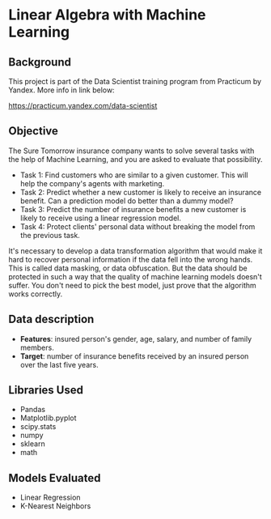 # Linear Algebra with Machine Learning
## Background

This project is part of the Data Scientist training program from Practicum by Yandex. More info in link below:

https://practicum.yandex.com/data-scientist


## Objective
The Sure Tomorrow insurance company wants to solve several tasks with the help of Machine Learning, and you are asked to evaluate that possibility.
- Task 1: Find customers who are similar to a given customer. This will help the company's agents with marketing.
- Task 2: Predict whether a new customer is likely to receive an insurance benefit. Can a prediction model do better than a dummy model?
- Task 3: Predict the number of insurance benefits a new customer is likely to receive using a linear regression model.
- Task 4: Protect clients' personal data without breaking the model from the previous task.

It's necessary to develop a data transformation algorithm that would make it hard to recover personal information if the data fell into the wrong hands. This is called data masking, or data obfuscation. But the data should be protected in such a way that the quality of machine learning models doesn't suffer. You don't need to pick the best model, just prove that the algorithm works correctly.

## Data description
- **Features**: insured person's gender, age, salary, and number of family members.
- **Target**: number of insurance benefits received by an insured person over the last five years.

##  Libraries Used
 * Pandas
 * Matplotlib.pyplot
 * scipy.stats
 * numpy
 * sklearn
 * math

##  Models Evaluated
- Linear Regression
- K-Nearest Neighbors

